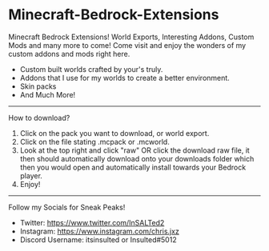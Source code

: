 # Minecraft-Bedrock-Extensions
Minecraft Bedrock Extensions!
World Exports, Interesting Addons, Custom Mods and many more to come!
Come visit and enjoy the wonders of my custom addons and mods right here.

 - Custom built worlds crafted by your's truly.
 - Addons that I use for my worlds to create a better environment.
 - Skin packs
 - And Much More!

--------------------------------------------------------------------------------
How to download?
1. Click on the pack you want to download, or world export.
2. Click on the file stating .mcpack or .mcworld.
3. Look at the top right and click "raw" OR click the download raw file, it then should automatically download onto your downloads folder which then you would open and automatically install towards your Bedrock player.
4. Enjoy!
--------------------------------------------------------------------------------
Follow my Socials for Sneak Peaks!

- Twitter:
https://www.twitter.com/InSALTed2
- Instagram:
https://www.instagram.com/chris.jxz
- Discord
Username: itsinsulted or Insulted#5012

